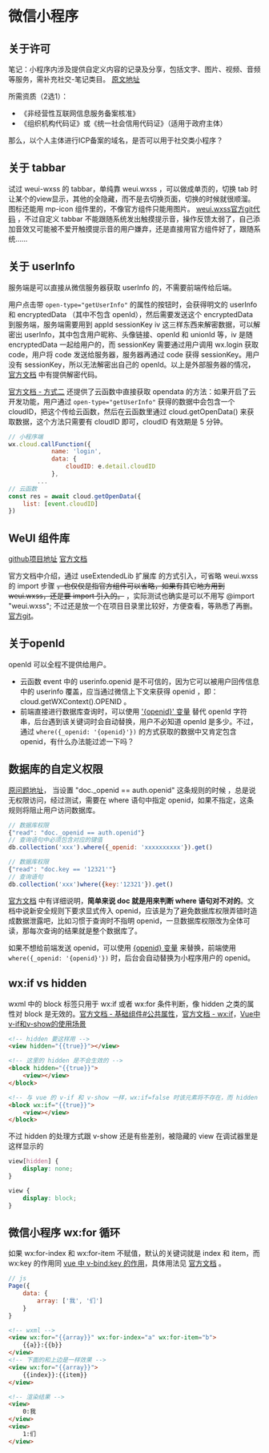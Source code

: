 # 微信小程序

## 关于许可

笔记：小程序内涉及提供自定义内容的记录及分享，包括文字、图片、视频、音频等服务，需补充社交-笔记类目。
[原文地址](https://developers.weixin.qq.com/community/develop/doc/000a46b64e00a8aaa8a95bf3456809?highLine=%25E7%25A4%25BE%25E4%25BA%25A4)

所需资质（2选1）：
- 《非经营性互联网信息服务备案核准》
- 《组织机构代码证》或《统一社会信用代码证》（适用于政府主体）

那么，以个人主体进行ICP备案的域名，是否可以用于社交类小程序？

## 关于 tabbar

试过 weui-wxss 的 tabbar，单纯靠 weui.wxss ，可以做成单页的，切换 tab 时让某个的view显示，其他的全隐藏，而不是去切换页面，切换的时候就很顺溜。图标还能用 mp-icon 组件里的，不像官方组件只能用图片。
[weui.wxss官方git代码](https://github.com/Tencent/weui-wxss/blob/master/dist/example/tabbar/tabbar.wxml)
，不过自定义 tabbar 不能跟随系统发出触摸提示音，操作反馈太弱了，自己添加音效又可能被不爱开触摸提示音的用户嫌弃，还是直接用官方组件好了，跟随系统……

## 关于 userInfo

服务端是可以直接从微信服务器获取 userInfo 的，不需要前端传给后端。

用户点击带 `open-type="getUserInfo"` 的属性的按钮时，会获得明文的 userInfo 和 encryptedData （其中不包含 openId），然后需要发送这个 encryptedData 到服务端，服务端需要用到 appId sessionKey iv 这三样东西来解密数据，可以解密出 userInfo，其中包含用户昵称、头像链接、openId 和 unionId 等，iv 是随 encryptedData 一起给用户的，而 sessionKey 需要通过用户调用 wx.login 获取 code，用户将 code 发送给服务器，服务器再通过 code 获得 sessionKey。用户没有 sessionKey，所以无法解密出自己的 openId。以上是外部服务器的情况，
[官方文档](https://developers.weixin.qq.com/miniprogram/dev/framework/open-ability/signature.html#%E5%8A%A0%E5%AF%86%E6%95%B0%E6%8D%AE%E8%A7%A3%E5%AF%86%E7%AE%97%E6%B3%95)
中有提供解密代码。

[官方文档 - 方式二](https://developers.weixin.qq.com/miniprogram/dev/framework/open-ability/signature.html#%E5%8A%A0%E5%AF%86%E6%95%B0%E6%8D%AE%E8%A7%A3%E5%AF%86%E7%AE%97%E6%B3%95)
还提供了云函数中直接获取 opendata 的方法：如果开启了云开发功能，用户通过 `open-type="getUserInfo"` 获得的数据中会包含一个 cloudID，把这个传给云函数，然后在云函数里通过 cloud.getOpenData() 来获取数据，这个方法只需要有 cloudID 即可，cloudID 有效期是 5 分钟。

``` js
// 小程序端
wx.cloud.callFunction({
            name: 'login',
            data: {
                cloudID: e.detail.cloudID
            },
        ...
// 云函数
const res = await cloud.getOpenData({
    list: [event.cloudID]
})
```


## WeUI 组件库

[github项目地址](https://github.com/wechat-miniprogram/weui-miniprogram)
[官方文档](https://developers.weixin.qq.com/miniprogram/dev/extended/weui/)

官方文档中介绍，通过 useExtendedLib 扩展库 的方式引入，可省略 weui.wxss 的 import 步骤 ~~，也仅仅是指官方组件可以省略，如果有其它地方用到 weui.wxss，还是要 import 引入的。~~ ，实际测试也确实是可以不用写 @import "weui.wxss"; 不过还是放一个在项目目录里比较好，方便查看，等熟悉了再删。
[官方git](https://github.com/Tencent/weui-wxss/blob/master/dist/style/weui.wxss)。

## 关于openId

openId 可以全程不提供给用户。

* 云函数 event 中的 userinfo.openid 是不可信的，因为它可以被用户回传信息中的 userinfo 覆盖，应当通过微信上下文来获得 openid ，即：cloud.getWXContext().OPENID 。
* 前端直接进行数据库查询时，可以使用
['{openid}' 变量](https://developers.weixin.qq.com/miniprogram/dev/wxcloud/guide/database/security-rules.html#%E8%A7%84%E5%88%99%E5%8C%B9%E9%85%8D)
替代 openId 字符串，后台遇到该关键词时会自动替换，用户不必知道 openId 是多少。不过，通过 `where({_openid: '{openid}'})` 的方式获取的数据中又肯定包含 openid，有什么办法能过滤一下吗？

## 数据库的自定义权限

 [原问题地址](https://developers.weixin.qq.com/community/develop/doc/0002eabd088d7025586b808f151000)， 
 当设置 "doc._openid == auth.openid" 这条规则的时候  ，总是说无权限访问，经过测试，需要在 where 语句中指定 openid，如果不指定，这条规则将阻止用户访问数据库。

``` js
// 数据库权限
{"read": "doc._openid == auth.openid"}
// 查询语句中必须包含对应的键值
db.collection('xxx').where({_openid: 'xxxxxxxxxx'}).get()

// 数据库权限
{"read": "doc.key == '12321'"}
// 查询语句
db.collection('xxx')where({key:'12321'}).get()
```

[官方文档](https://developers.weixin.qq.com/miniprogram/dev/wxcloud/guide/database/security-rules.html#%E7%AE%80%E4%BB%8B)
中有详细说明，**简单来说 doc 就是用来判断 where 语句对不对的**。文档中说新安全规则下要求显式传入 openid，应该是为了避免数据库权限弄错时造成数据泄露吧，比如习惯于查询时不指明 openid，一旦数据库权限改为全体可读，那每次查询的结果就是整个数据库了。

如果不想给前端发送 openid，可以使用
[{openid} 变量](https://developers.weixin.qq.com/miniprogram/dev/wxcloud/guide/database/security-rules.html#%E8%A7%84%E5%88%99%E5%8C%B9%E9%85%8D)
来替换，前端使用`where({_openid: '{openid}'})` 时，后台会自动替换为小程序用户的 openid。

## wx:if vs hidden

wxml 中的 block 标签只用于 wx:if 或者 wx:for 条件判断，像 hidden 之类的属性对 block 是无效的。[官方文档 - 基础组件#公共属性](https://developers.weixin.qq.com/miniprogram/dev/framework/view/component.html#%E5%85%AC%E5%85%B1%E5%B1%9E%E6%80%A7)，[官方文档 - wx:if](https://developers.weixin.qq.com/miniprogram/dev/reference/wxml/conditional.html#wx:if%20vs%20hidden)，[Vue中v-if和v-show的使用场景](https://cn.vuejs.org/v2/guide/conditional.html#v-if-vs-v-show)

``` html
<!-- hidden 要这样用 -->
<view hidden="{{true}}"></view>

<!-- 这里的 hidden 是不会生效的 -->
<block hidden="{{true}}">
    <view></view>
</block>

<!-- 与 vue 的 v-if 和 v-show 一样，wx:if=false 时该元素将不存在，而 hidden 只是使其不可见 -->
<block wx:if="{{true}}">
    <view></view>
</block>
```
不过 hidden 的处理方式跟 v-show 还是有些差别，被隐藏的 view 在调试器里是这样显示的
``` css
view[hidden] {
    display: none;
}

view {
    display: block;
}
```

## 微信小程序 wx:for 循环

如果 wx:for-index 和 wx:for-item 不赋值，默认的关键词就是 index 和 item，而 wx:key 的作用同 [vue 中 v-bind:key 的作用](https://www.jianshu.com/p/4bd5e745ce95)，具体用法见
[官方文档](https://developers.weixin.qq.com/miniprogram/dev/reference/wxml/list.html)
。


``` js
// js
Page({
    data: {
        array: ['我', '们']
    }
}
```

``` html
<!-- wxml -->
<view wx:for="{{array}}" wx:for-index="a" wx:for-item="b">
    {{a}}:{{b}}
</view>
<!-- 下面的和上边是一样效果 -->
<view wx:for="{{array}}">
    {{index}}:{{item}}
</view>

<!-- 渲染结果 -->
<view>
    0:我
</view>
<view>
    1:们
</view>
```